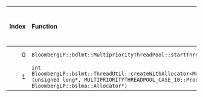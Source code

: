|   Index | Function                                                                                                                                                                                                           |   Difference in number of lines |   Function size difference in bytes | Disassembly                                                |   Number of lines in `assume` build |   Number of bytes in `assume` build |   Number of lines in `none` build |   Number of bytes in `none` build |
|--------:|:-------------------------------------------------------------------------------------------------------------------------------------------------------------------------------------------------------------------|--------------------------------:|------------------------------------:|:-----------------------------------------------------------|------------------------------------:|------------------------------------:|----------------------------------:|----------------------------------:|
|       0 | `BloombergLP::bdlmt::MultipriorityThreadPool::startThreads()`                                                                                                                                                      |                              -2 |                                   0 | [Assumed](0.assume.s), [Ignored](0.none.s), [Diff](0.diff) |                                 784 |                             4251328 |                               784 |                           4251360 |
|       1 | `int BloombergLP::bslmt::ThreadUtil::createWithAllocator<MULTIPRIORITYTHREADPOOL_CASE_10::ProducerThread>(unsigned long*, MULTIPRIORITYTHREADPOOL_CASE_10::ProducerThread const&, BloombergLP::bslma::Allocator*)` |                              -8 |                                 -32 | [Assumed](1.assume.s), [Ignored](1.none.s), [Diff](1.diff) |                                 368 |                             4246160 |                               400 |                           4246160 |